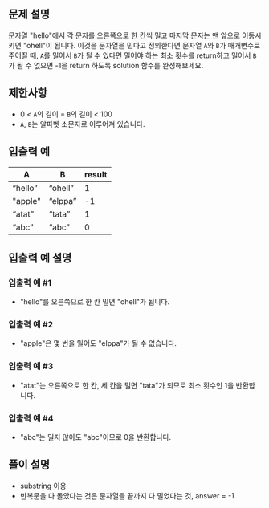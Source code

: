 ## 문제 설명
    
문자열 "hello"에서 각 문자를 오른쪽으로 한 칸씩 밀고 마지막 문자는 맨 앞으로 이동시키면 "ohell"이 됩니다. 이것을 문자열을 민다고 정의한다면 문자열 `A`와 `B`가 매개변수로 주어질 때, `A`를 밀어서 `B`가 될 수 있다면 밀어야 하는 최소 횟수를 return하고 밀어서 `B`가 될 수 없으면 -1을 return 하도록 solution 함수를 완성해보세요.

## 제한사항

- 0 < `A`의 길이 = `B`의 길이 < 100
- `A`, `B`는 알파벳 소문자로 이루어져 있습니다.

## 입출력 예

| A | B | result |
| --- | --- | --- |
| “hello” | “ohell” | 1 |
| "apple" | “elppa” | -1 |
| “atat” | “tata” | 1 |
| “abc” | “abc” | 0 |

## 입출력 예 설명

### 입출력 예 #1

- "hello"를 오른쪽으로 한 칸 밀면 "ohell"가 됩니다.

### 입출력 예 #2

- "apple"은 몇 번을 밀어도 "elppa"가 될 수 없습니다.

### 입출력 예 #3

- "atat"는 오른쪽으로 한 칸, 세 칸을 밀면 "tata"가 되므로 최소 횟수인 1을 반환합니다.

### 입출력 예 #4

- "abc"는 밀지 않아도 "abc"이므로 0을 반환합니다.

## 풀이 설명

- substring 이용
- 반복문을 다 돌았다는 것은 문자열을 끝까지 다 밀었다는 것, answer = -1